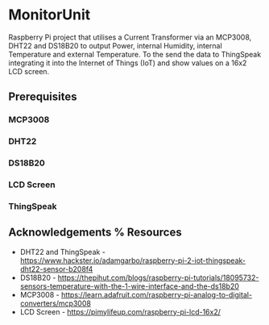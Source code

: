 # MonitorUnit
Raspberry Pi project that utilises a Current Transformer via an MCP3008, DHT22 and DS18B20 to output Power, internal Humidity, internal Temperature and external Temperature. To the send the data to ThingSpeak integrating it into the Internet of Things (IoT) and show values on a 16x2 LCD screen.

## Prerequisites

### MCP3008

### DHT22

### DS18B20

### LCD Screen

### ThingSpeak

## Acknowledgements % Resources
* DHT22 and ThingSpeak - https://www.hackster.io/adamgarbo/raspberry-pi-2-iot-thingspeak-dht22-sensor-b208f4
* DS18B20 - https://thepihut.com/blogs/raspberry-pi-tutorials/18095732-sensors-temperature-with-the-1-wire-interface-and-the-ds18b20
* MCP3008 - https://learn.adafruit.com/raspberry-pi-analog-to-digital-converters/mcp3008
* LCD Screen - https://pimylifeup.com/raspberry-pi-lcd-16x2/


